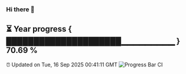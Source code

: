 ### Hi there 👋
⏳ Year progress { █████████████████████▁▁▁▁▁▁▁▁▁ } 70.69 %
---
⏰ Updated on Tue, 16 Sep 2025 00:41:11 GMT
![Progress Bar CI](https://github.com/Moyi321/Moyi321/workflows/Progress%20Bar%20CI/badge.svg)
